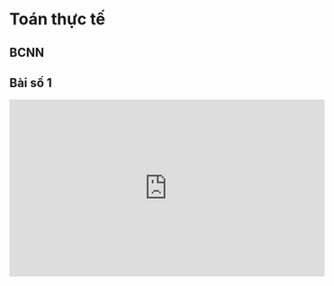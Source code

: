 # Toán thực tế
## BCNN
## Bài số 1
<iframe width="560" height="315" src="https://www.youtube.com/embed/-9fQbbYITpo?si=tjAmhLg9C5e9wyAM" title="YouTube video player" frameborder="0" allow="accelerometer; autoplay; clipboard-write; encrypted-media; gyroscope; picture-in-picture; web-share" referrerpolicy="strict-origin-when-cross-origin" allowfullscreen></iframe>